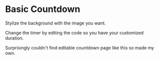 # Basic Countdown

Stylize the background with the image you want.

Change the timer by editing the code so you have your customized duration.

Surprisingly couldn't find editable countdown page like this so made my own.

